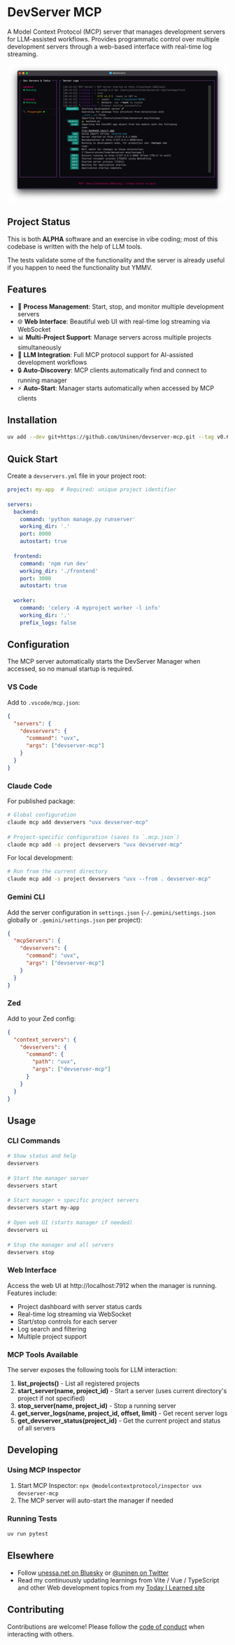 # DevServer MCP

A Model Context Protocol (MCP) server that manages development servers for LLM-assisted workflows. Provides programmatic control over multiple development servers through a web-based interface with real-time log streaming.

![Screenshot](./docs/screenshots/devservers_v0.5.png)

## Project Status

This is both **ALPHA** software and an exercise in vibe coding; most of this codebase is written with the help of LLM tools.

The tests validate some of the functionality and the server is already useful if you happen to need the functionality but YMMV.

## Features

- 🚀 **Process Management**: Start, stop, and monitor multiple development servers
- 🌐 **Web Interface**: Beautiful web UI with real-time log streaming via WebSocket
- 📊 **Multi-Project Support**: Manage servers across multiple projects simultaneously
- 🔧 **LLM Integration**: Full MCP protocol support for AI-assisted development workflows
- 🔒 **Auto-Discovery**: MCP clients automatically find and connect to running manager
- ⚡ **Auto-Start**: Manager starts automatically when accessed by MCP clients

## Installation

```bash
uv add --dev git+https://github.com/Uninen/devserver-mcp.git --tag v0.6.0
```

## Quick Start

Create a `devservers.yml` file in your project root:

```yaml
project: my-app  # Required: unique project identifier

servers:
  backend:
    command: 'python manage.py runserver'
    working_dir: '.'
    port: 8000
    autostart: true

  frontend:
    command: 'npm run dev'
    working_dir: './frontend'
    port: 3000
    autostart: true

  worker:
    command: 'celery -A myproject worker -l info'
    working_dir: '.'
    prefix_logs: false
```

## Configuration

The MCP server automatically starts the DevServer Manager when accessed, so no manual startup is required.

### VS Code

Add to `.vscode/mcp.json`:

```json
{
  "servers": {
    "devservers": {
      "command": "uvx",
      "args": ["devserver-mcp"]
    }
  }
}
```

### Claude Code

For published package:

```bash
# Global configuration
claude mcp add devservers "uvx devserver-mcp"

# Project-specific configuration (saves to `.mcp.json`)
claude mcp add -s project devservers "uvx devserver-mcp"
```

For local development:

```bash
# Run from the current directory
claude mcp add -s project devservers "uvx --from . devserver-mcp"
```

### Gemini CLI

Add the server configuration in `settings.json` (`~/.gemini/settings.json` globally or `.gemini/settings.json` per project):

```json
{
  "mcpServers": {
    "devservers": {
      "command": "uvx",
      "args": ["devserver-mcp"]
    }
  }
}
```

### Zed

Add to your Zed config:

```json
{
  "context_servers": {
    "devservers": {
      "command": {
        "path": "uvx",
        "args": ["devserver-mcp"]
      }
    }
  }
}
```

## Usage

### CLI Commands

```bash
# Show status and help
devservers

# Start the manager server
devservers start

# Start manager + specific project servers
devservers start my-app

# Open web UI (starts manager if needed)
devservers ui

# Stop the manager and all servers
devservers stop
```

### Web Interface

Access the web UI at http://localhost:7912 when the manager is running. Features include:

- Project dashboard with server status cards
- Real-time log streaming via WebSocket
- Start/stop controls for each server
- Log search and filtering
- Multiple project support

### MCP Tools Available

The server exposes the following tools for LLM interaction:

1. **list_projects()** - List all registered projects
2. **start_server(name, project_id)** - Start a server (uses current directory's project if not specified)
3. **stop_server(name, project_id)** - Stop a running server
4. **get_server_logs(name, project_id, offset, limit)** - Get recent server logs
5. **get_devserver_status(project_id)** - Get the current project and status of all servers

## Developing

### Using MCP Inspector

1. Start MCP Inspector: `npx @modelcontextprotocol/inspector uvx devserver-mcp`
2. The MCP server will auto-start the manager if needed

### Running Tests

```bash
uv run pytest
```

## Elsewhere

- Follow [unessa.net on Bluesky](https://bsky.app/profile/uninen.net) or [@uninen on Twitter](https://twitter.com/uninen)
- Read my continuously updating learnings from Vite / Vue / TypeScript and other Web development topics from my [Today I Learned site](https://til.unessa.net/)

## Contributing

Contributions are welcome! Please follow the [code of conduct](./CODE_OF_CONDUCT.md) when interacting with others.
